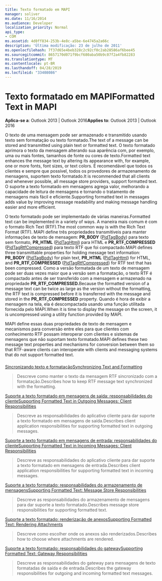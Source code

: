 ```yaml
---
title: Texto formatado em MAPI
manager: soliver
ms.date: 11/16/2014
ms.audience: Developer
localization_priority: Normal
api_type:
- COM
ms.assetid: 4d0ff834-253b-4e8c-a5be-6e4745a2a66c
description: 'Última modificação: 23 de julho de 2011'
ms.openlocfilehash: 7f37d65e4beb328c2c92cf0c2ab28586af6bee45
ms.sourcegitcommit: 8657170d071f9bcf680aba50b9c07f2a4fb82283
ms.translationtype: MT
ms.contentlocale: pt-BR
ms.lasthandoff: 04/28/2019
ms.locfileid: "33408086"
---
```

# <a name="formatted-text-in-mapi"></a><span data-ttu-id="886e8-103">Texto formatado em MAPI</span><span class="sxs-lookup"><span data-stu-id="886e8-103">Formatted Text in MAPI</span></span>

  
  
<span data-ttu-id="886e8-104">**Aplica-se a**: Outlook 2013 | Outlook 2016</span><span class="sxs-lookup"><span data-stu-id="886e8-104">**Applies to**: Outlook 2013 | Outlook 2016</span></span> 
  
<span data-ttu-id="886e8-105">O texto de uma mensagem pode ser armazenado e transmitido usando texto sem formatação ou texto formatado.</span><span class="sxs-lookup"><span data-stu-id="886e8-105">The text of a message can be stored and transmitted using plain text or formatted text.</span></span> <span data-ttu-id="886e8-106">O texto formatado aprimora o texto da mensagem alterando sua aparência com, por exemplo, uma ou mais fontes, tamanhos de fonte ou cores de texto.</span><span class="sxs-lookup"><span data-stu-id="886e8-106">Formatted text enhances the message text by altering its appearance with, for example, one or more fonts, font sizes, or text colors.</span></span> <span data-ttu-id="886e8-107">É recomendável que todos os clientes e sempre que possível, todos os provedores de armazenamento de mensagens, suportem texto formatado.</span><span class="sxs-lookup"><span data-stu-id="886e8-107">It is recommended that all clients and whenever possible, all message store providers, support formatted text.</span></span> <span data-ttu-id="886e8-108">O suporte a texto formatado em mensagens agrega valor, melhorando a capacidade de leitura de mensagens e tornando o tratamento de mensagens mais fácil e eficiente.</span><span class="sxs-lookup"><span data-stu-id="886e8-108">Supporting formatted text in messages adds value by improving message readability and making message handling easier and more efficient.</span></span>
  
<span data-ttu-id="886e8-109">O texto formatado pode ser implementado de várias maneiras.</span><span class="sxs-lookup"><span data-stu-id="886e8-109">Formatted text can be implemented in a variety of ways.</span></span> <span data-ttu-id="886e8-110">A maneira mais comum é com o formato Rich Text (RTF).</span><span class="sxs-lookup"><span data-stu-id="886e8-110">The most common way is with the Rich Text Format (RTF).</span></span> <span data-ttu-id="886e8-111">MAPI define três propriedades transmitíveis para manter informações de texto de mensagem: **PR_BODY** ([PidTagBody](pidtagbody-canonical-property.md)) para texto sem formato, **PR_HTML** ([PidTagHtml](pidtaghtml-canonical-property.md)) para HTML e **PR_RTF_COMPRESSED** ([PidTagRtfCompressed](pidtagrtfcompressed-canonical-property.md)) para texto RTF que foi compactado.</span><span class="sxs-lookup"><span data-stu-id="886e8-111">MAPI defines three transmittable properties for holding message text information: **PR_BODY** ([PidTagBody](pidtagbody-canonical-property.md)) for plain text, **PR_HTML** ([PidTagHtml](pidtaghtml-canonical-property.md)) for HTML, and **PR_RTF_COMPRESSED** ([PidTagRtfCompressed](pidtagrtfcompressed-canonical-property.md)) for RTF text that has been compressed.</span></span> <span data-ttu-id="886e8-112">Como a versão formatada de um texto de mensagem pode ser duas vezes maior que a versão sem a formatação, o texto RTF é compactado antes de ser transferido com a mensagem e armazenado na propriedade **PR_RTF_COMPRESSED.**</span><span class="sxs-lookup"><span data-stu-id="886e8-112">Because the formatted version of a message text can be twice as large as the version without the formatting, the RTF text is compressed before it is transferred with the message and stored in the **PR_RTF_COMPRESSED** property.</span></span> <span data-ttu-id="886e8-113">Quando é hora de exibir a mensagem na tela, ela é descompactada usando uma função utilitada fornecida pelo MAPI.</span><span class="sxs-lookup"><span data-stu-id="886e8-113">When it is time to display the message on the screen, it is uncompressed using a utility function provided by MAPI.</span></span> 
  
<span data-ttu-id="886e8-114">MAPI define essas duas propriedades de texto de mensagem e mecanismos para conversão entre eles para que clientes com conhecimento RTF possam interoperar com clientes e sistemas de mensagens que não suportam texto formatado.</span><span class="sxs-lookup"><span data-stu-id="886e8-114">MAPI defines these two message text properties and mechanisms for conversion between them so that RTF-aware clients can interoperate with clients and messaging systems that do not support formatted text.</span></span>
  
### 

[<span data-ttu-id="886e8-115">Sincronizando texto e formatação</span><span class="sxs-lookup"><span data-stu-id="886e8-115">Synchronizing Text and Formatting</span></span>](synchronizing-text-and-formatting.md)
  
> <span data-ttu-id="886e8-116">Descreve como manter o texto da mensagem RTF sincronizado com a formatação.</span><span class="sxs-lookup"><span data-stu-id="886e8-116">Describes how to keep RTF message text synchronized with the formatting.</span></span>
    
[<span data-ttu-id="886e8-117">Suporte a texto formatado em mensagens de saída: responsabilidades do cliente</span><span class="sxs-lookup"><span data-stu-id="886e8-117">Supporting Formatted Text in Outgoing Messages: Client Responsibilities</span></span>](supporting-formatted-text-in-outgoing-messages-client-responsibilities.md)
  
> <span data-ttu-id="886e8-118">Descreve as responsabilidades do aplicativo cliente para dar suporte a texto formatado em mensagens de saída.</span><span class="sxs-lookup"><span data-stu-id="886e8-118">Describes client application responsibilities for supporting formatted text in outgoing messages.</span></span>
    
[<span data-ttu-id="886e8-119">Suporte a texto formatado em mensagens de entrada: responsabilidades do cliente</span><span class="sxs-lookup"><span data-stu-id="886e8-119">Supporting Formatted Text in Incoming Messages: Client Responsibilities</span></span>](supporting-formatted-text-in-incoming-messages-client-responsibilities.md)
  
> <span data-ttu-id="886e8-120">Descreve as responsabilidades do aplicativo cliente para dar suporte a texto formatado em mensagens de entrada.</span><span class="sxs-lookup"><span data-stu-id="886e8-120">Describes client application responsibilities for supporting formatted text in incoming messages.</span></span>
    
[<span data-ttu-id="886e8-121">Suporte a texto formatado: responsabilidades do armazenamento de mensagens</span><span class="sxs-lookup"><span data-stu-id="886e8-121">Supporting Formatted Text: Message Store Responsibilities</span></span>](supporting-formatted-text-message-store-responsibilities.md)
  
> <span data-ttu-id="886e8-122">Descreve as responsabilidades do armazenamento de mensagens para dar suporte a texto formatado.</span><span class="sxs-lookup"><span data-stu-id="886e8-122">Describes message store responsibilities for supporting formatted text.</span></span>
    
[<span data-ttu-id="886e8-123">Suporte a texto formatado: renderização de anexos</span><span class="sxs-lookup"><span data-stu-id="886e8-123">Supporting Formatted Text: Rendering Attachments</span></span>](supporting-formatted-text-rendering-attachments.md)
  
> <span data-ttu-id="886e8-124">Descreve como escolher onde os anexos são renderizados.</span><span class="sxs-lookup"><span data-stu-id="886e8-124">Describes how to choose where attachments are rendered.</span></span>
    
[<span data-ttu-id="886e8-125">Suporte a texto formatado: responsabilidades do gateway</span><span class="sxs-lookup"><span data-stu-id="886e8-125">Supporting Formatted Text: Gateway Responsibilities</span></span>](supporting-formatted-text-gateway-responsibilities.md)
  
> <span data-ttu-id="886e8-126">Descreve as responsabilidades do gateway para mensagens de texto formatadas de saída e de entrada.</span><span class="sxs-lookup"><span data-stu-id="886e8-126">Describes the gateway responsibilities for outgoing and incoming formatted text messages.</span></span>
    

